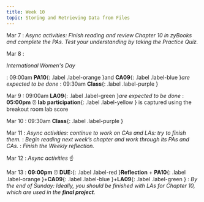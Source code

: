 ```yaml
---
title: Week 10
topic: Storing and Retrieving Data from Files
---
```

Mar 7
 : _Async activities: Finish reading and review Chapter 10 in zyBooks and complete the PAs.
Test your understanding by taking the Practice Quiz._

Mar 8
: <p class="text-grey-dk-000 mb-0"><em>International Women's Day</em></p>

 : 09:00am **PA10**{: .label .label-orange }and **CA09**{: .label .label-blue }_are expected to be done_
 : 09:30am **Class**{: .label .label-purple }

Mar 9
 : 09:00am **LA09**{: .label .label-green }_are expected to be done_
 : **05:00pm** ⏰  **lab participation**{: .label .label-yellow } is captured using the breakout room lab score

Mar 10
 : 09:30am **Class**{: .label .label-purple }

Mar 11
 : _Async activities: continue to work on CAs and LAs: try to finish them._
 : _Begin reading next week’s chapter and work through its PAs and CAs._
 : _Finish the Weekly reflection._

Mar 12
 : _Async activities_ ☝️ 

Mar 13
 : **09:00pm** ⏰  **DUE:**{: .label .label-red }**Reflection** + **PA10**{: .label .label-orange }+**CA09**{: .label .label-blue }+**LA09**{: .label .label-green } 
 : _By the end of Sunday: Ideally, you should be finished with LAs for Chapter 10, which are used in the **final project**._

